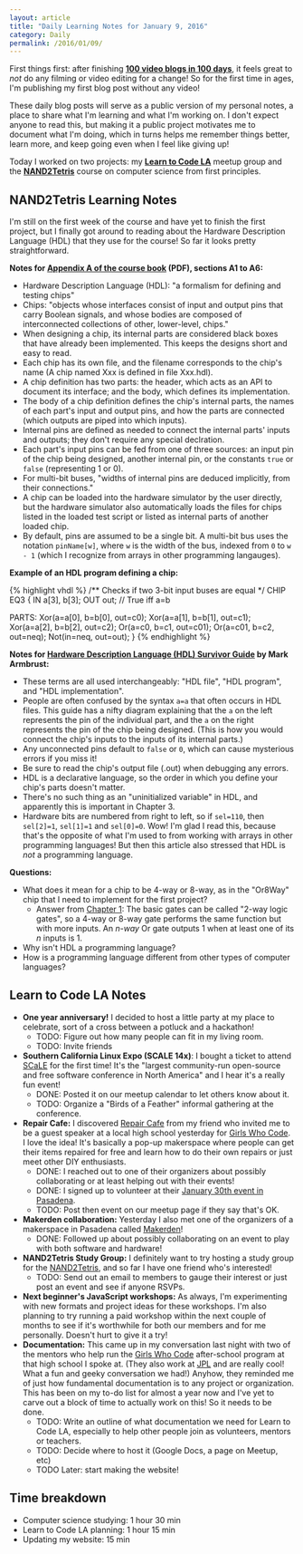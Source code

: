 ```yaml
---
layout: article
title: "Daily Learning Notes for January 9, 2016"
category: Daily
permalink: /2016/01/09/
---
```


First things first: after finishing [**100 video blogs in 100 days**](/vlog/), it feels great to *not* do any filming or video editing for a change! So for the first time in ages, I'm publishing my first blog post without any video!

These daily blog posts will serve as a public version of my personal notes, a place to share what I'm learning and what I'm working on. I don't expect anyone to read this, but making it a public project motivates me to document what I'm doing, which in turns helps me remember things better, learn more, and keep going even when I feel like giving up!

Today I worked on two projects: my [**Learn to Code LA**](http://learntocodela.org/) meetup group and the [**NAND2Tetris**](http://nand2tetris.org/) course on computer science from first principles.

## NAND2Tetris Learning Notes

I'm still on the first week of the course and have yet to finish the first project, but I finally got around to reading about the Hardware Description Language (HDL) that they use for the course! So far it looks pretty straightforward.

**Notes for [Appendix A of the course book](http://nand2tetris.org/chapters/appendix%20A.pdf) (PDF), sections A1 to A6:**

- Hardware Description Language (HDL): "a formalism for defining and testing chips"
- Chips: "objects whose interfaces consist of input and output pins that carry Boolean signals, and whose bodies are composed of interconnected collections of other, lower-level, chips."
- When designing a chip, its internal parts are considered black boxes that have already been implemented. This keeps the designs short and easy to read.
- Each chip has its own file, and the filename corresponds to the chip's name (A chip named Xxx is defined in file Xxx.hdl).
- A chip definition has two parts: the header, which acts as an API to document its interface; and the body, which defines its implementation.
- The body of a chip definition defines the chip's internal parts, the names of each part's input and output pins, and how the parts are connected (which outputs are piped into which inputs).
- Internal pins are defined as needed to connect the internal parts' inputs and outputs; they don't require any special declration.
- Each part's input pins can be fed from one of three sources: an input pin of the chip being designed, another internal pin, or the constants `true` or `false` (representing 1 or 0).
- For multi-bit buses, "widths of internal pins are deduced implicitly, from their connections."
- A chip can be loaded into the hardware simulator by the user directly, but the hardware simulator also automatically loads the files for chips listed in the loaded test script or listed as internal parts of another loaded chip.
- By default, pins are assumed to be a single bit. A multi-bit bus uses the notation `pinName[w]`, where `w` is the width of the bus, indexed from `0` to `w - 1` (which I recognize from arrays in other programming langauges).

**Example of an HDL program defining a chip:**

{% highlight vhdl %}
/** Checks if two 3-bit input buses are equal */
CHIP EQ3 {
IN a[3], b[3];
OUT out; // True iff a=b

PARTS:
Xor(a=a[0], b=b[0], out=c0);
Xor(a=a[1], b=b[1], out=c1);
Xor(a=a[2], b=b[2], out=c2);
Or(a=c0, b=c1, out=c01);
Or(a=c01, b=c2, out=neq);
Not(in=neq, out=out);
}
{% endhighlight %}

**Notes for [Hardware Description Language (HDL) Survivor Guide](http://nand2tetris.org/software/HDL%20Survival%20Guide.html) by Mark Armbrust:**

- These terms are all used interchangeably: "HDL file", "HDL program", and "HDL implementation".
- People are often confused by the syntax `a=a` that often occurs in HDL files. This guide has a nifty diagram explaining that the `a` on the left represents the pin of the individual part, and the `a` on the right represents the pin of the chip being designed. (This is how you would connect the chip's inputs to the inputs of its internal parts.)
- Any unconnected pins default to `false` or `0`, which can cause mysterious errors if you miss it!
- Be sure to read the chip's output file (.out) when debugging any errors.
- HDL is a declarative language, so the order in which you define your chip's parts doesn't matter.
- There's no such thing as an "uninitialized variable" in HDL, and apparently this is important in Chapter 3.
- Hardware bits are numbered from right to left, so if `sel=110`, then `sel[2]=1`, `sel[1]=1` and `sel[0]=0`. Wow! I'm glad I read this, because that's the opposite of what I'm used to from working with arrays in other programming languages! But then this article also stressed that HDL is *not* a programming language.

**Questions:**

- What does it mean for a chip to be 4-way or 8-way, as in the "Or8Way" chip that I need to implement for the first project?
  - Answer from [Chapter 1](http://www.nand2tetris.org/chapters/chapter%2001.pdf): The basic gates can be called "2-way logic gates", so a 4-way or 8-way gate performs the same function but with more inputs. An *n-way* Or gate outputs 1 when at least one of its *n* inputs is 1.
- Why isn't HDL a programming language?
- How is a programming language different from other types of computer languages?

## Learn to Code LA Notes

- **One year anniversary!** I decided to host a little party at my place to celebrate, sort of a cross between a potluck and a hackathon!
  - TODO: Figure out how many people can fit in my living room.
  - TODO: Invite friends  
- **Southern California Linux Expo (SCALE 14x)**: I bought a ticket to attend [SCaLE](http://www.socallinuxexpo.org/) for the first time! It's the "largest community-run open-source and free software conference in North America" and I hear it's a really fun event!
  - DONE: Posted it on our meetup calendar to let others know about it.
  - TODO: Organize a "Birds of a Feather" informal gathering at the conference.
- **Repair Cafe:** I discovered [Repair Cafe](http://repaircafe.org/) from my friend who invited me to be a guest speaker at a local high school yesterday for [Girls Who Code](http://girlswhocode.com/). I love the idea! It's basically a pop-up makerspace where people can get their items repaired for free and learn how to do their own repairs or just meet other DIY enthusiasts.
  - DONE: I reached out to one of their organizers about possibly collaborating or at least helping out with their events!
  - DONE: I signed up to volunteer at their [January 30th event in Pasadena](http://www.meetup.com/Repair-Cafe-Pasadena/events/227943516/).
  - TODO: Post then event on our meetup page if they say that's OK.
- **Makerden collaboration:** Yesterday I also met one of the organizers of a makerspace in Pasadena called [Makerden](http://www.meetup.com/IoT-Programming-Electronics-Makers/)!
  - DONE: Followed up about possibly collaborating on an event to play with both software and hardware!
- **NAND2Tetris Study Group:** I definitely want to try hosting a study group for the [NAND2Tetris](http://nand2tetris.org/), and so far I have one friend who's interested!
  - TODO: Send out an email to members to gauge their interest or just post an event and see if anyone RSVPs.
- **Next beginner's JavaScript workshops:** As always, I'm experimenting with new formats and project ideas for these workshops. I'm also planning to try running a paid workshop within the next couple of months to see if it's worthwhile for both our members and for me personally. Doesn't hurt to give it a try!
- **Documentation:** This came up in my conversation last night with two of the mentors who help run the [Girls Who Code](http://girlswhocode.com/) after-school program at that high school I spoke at. (They also work at [JPL](http://www.jpl.nasa.gov/) and are really cool! What a fun and geeky conversation we had!) Anyhow, they reminded me of just how fundamental documentation is to any project or organization. This has been on my to-do list for almost a year now and I've yet to carve out a block of time to actually work on this! So it needs to be done.
  - TODO: Write an outline of what documentation we need for Learn to Code LA, especially to help other people join as volunteers, mentors or teachers.
  - TODO: Decide where to host it (Google Docs, a page on Meetup, etc)
  - TODO Later: start making the website!

## Time breakdown

- Computer science studying: 1 hour 30 min
- Learn to Code LA planning: 1 hour 15 min
- Updating my website: 15 min